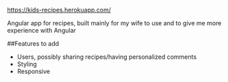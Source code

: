 https://kids-recipes.herokuapp.com/

Angular app for recipes, built mainly for my wife to use and to give me more experience with Angular

##Features to add
 - Users, possibly sharing recipes/having personalized comments
 - Styling
 - Responsive
